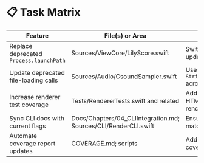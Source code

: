 # 📋 Task Matrix

| Feature | File(s) or Area | Action | Status | Blockers | Tags |
|--------|-----------------|--------|--------|----------|------|
| Replace deprecated `Process.launchPath` | Sources/ViewCore/LilyScore.swift | Switch to `executableURL` and update process launch | ⏳ | None | cli, refactor |
| Update deprecated file-loading calls | Sources/Audio/CsoundSampler.swift | Use `String(contentsOf:encoding:)` across codebase | ⏳ | None | refactor, test |
| Increase renderer test coverage | Tests/RendererTests.swift and related | Add cases for HTML/Markdown and image rendering | ⏳ | Need sample fixtures | renderer, test |
| Sync CLI docs with current flags | Docs/Chapters/04_CLIIntegration.md; Sources/CLI/RenderCLI.swift | Ensure documentation matches implemented options | ⚠️ | Manual verification | docs, cli |
| Automate coverage report updates | COVERAGE.md; scripts | Add script/CI step to refresh coverage metrics | ❌ | Decide tooling | ci, coverage |

